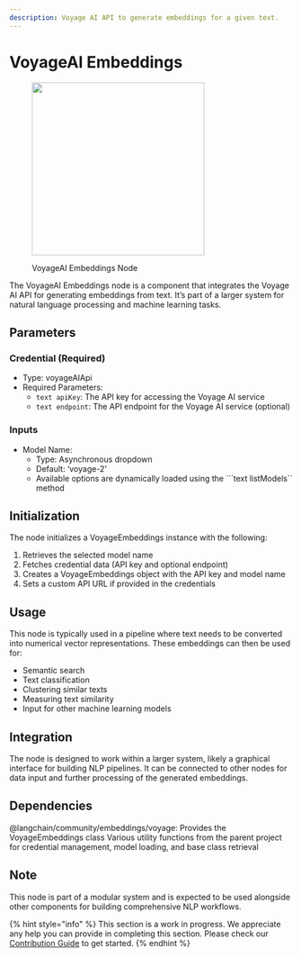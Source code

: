 ```yaml
---
description: Voyage AI API to generate embeddings for a given text.
---
```


# VoyageAI Embeddings

<figure><img src="../../../.gitbook/assets/image (3) (1) (1) (1) (1) (1) (1) (1) (1) (1).png" alt="" width="307"><figcaption><p>VoyageAI Embeddings Node</p></figcaption></figure>

The VoyageAI Embeddings node is a component that integrates the Voyage AI API for generating embeddings from text. It’s part of a larger system for natural language processing and machine learning tasks.

## Parameters

### Credential (Required)

- Type: voyageAIApi
- Required Parameters:
    - ```text apiKey```: The API key for accessing the Voyage AI service
    - ```text endpoint```: The API endpoint for the Voyage AI service (optional)

### Inputs

- Model Name:
    - Type: Asynchronous dropdown
    - Default: ‘voyage-2’
    - Available options are dynamically loaded using the ```text listModels`` method

## Initialization

The node initializes a VoyageEmbeddings instance with the following:

1. Retrieves the selected model name
2. Fetches credential data (API key and optional endpoint)
3. Creates a VoyageEmbeddings object with the API key and model name
4. Sets a custom API URL if provided in the credentials

## Usage

This node is typically used in a pipeline where text needs to be converted into numerical vector representations. These embeddings can then be used for:

- Semantic search
- Text classification
- Clustering similar texts
- Measuring text similarity
- Input for other machine learning models

## Integration

The node is designed to work within a larger system, likely a graphical interface for building NLP pipelines. It can be connected to other nodes for data input and further processing of the generated embeddings.


## Dependencies

@langchain/community/embeddings/voyage: Provides the VoyageEmbeddings class
Various utility functions from the parent project for credential management, model loading, and base class retrieval

## Note

This node is part of a modular system and is expected to be used alongside other components for building comprehensive NLP workflows.

{% hint style="info" %}
This section is a work in progress. We appreciate any help you can provide in completing this section. Please check our [Contribution Guide](../../../contributing/) to get started.
{% endhint %}
